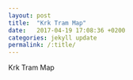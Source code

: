 ```yaml
---
layout: post
title:  "Krk Tram Map"
date:   2017-04-19 17:08:36 +0200
categories: jekyll update
permalink: /:title/
---
```


Krk Tram Map